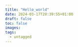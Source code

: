 ```yaml
---
title: "Hello_world"
date: 2024-03-17T20:39:55+01:00
draft: false
toc: false
images:
tags:
  - untagged
---
```


